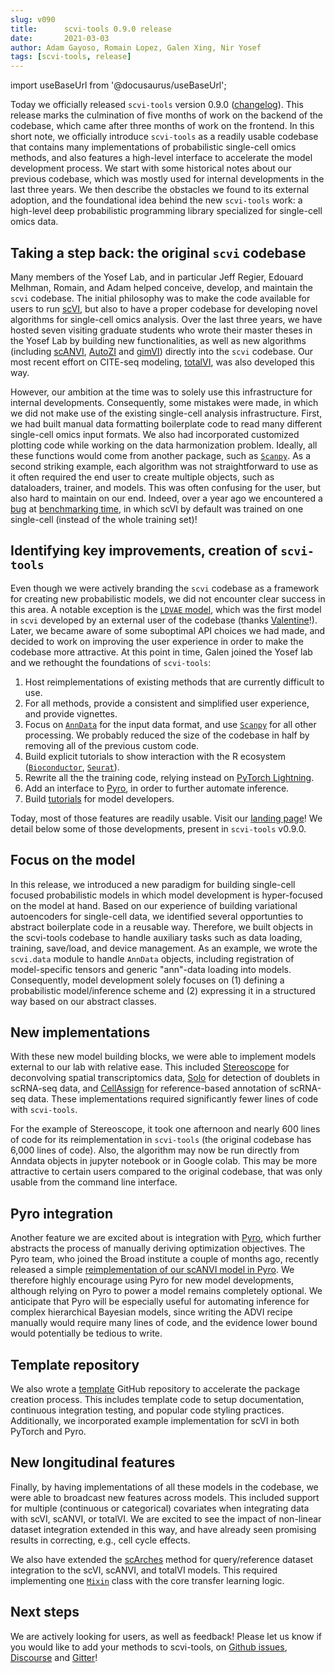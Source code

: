 ```yaml
---
slug: v090
title:      scvi-tools 0.9.0 release
date:       2021-03-03
author: Adam Gayoso, Romain Lopez, Galen Xing, Nir Yosef
tags: [scvi-tools, release]
---
```

import useBaseUrl from '@docusaurus/useBaseUrl';

Today we officially released `scvi-tools` version 0.9.0 ([changelog](https://docs.scvi-tools.org/en/stable/release_notes/index.html)). This release marks the culmination of five months of work on the backend of the codebase, which came after three months of work on the frontend.
In this short note, we officially introduce `scvi-tools` as a readily usable codebase that contains many implementations of probabilistic single-cell omics methods, and also features a high-level interface to accelerate the model development process. We start with some historical notes about our previous codebase, which was mostly used for internal developments in the last three years. We then describe the obstacles we found to its external adoption, and the foundational idea behind the new `scvi-tools` work: a high-level deep probabilistic programming library specialized for single-cell omics data.

<!--truncate-->

## Taking a step back: the original `scvi` codebase

Many members of the Yosef Lab, and in particular Jeff Regier, Edouard Melhman, Romain, and Adam helped conceive, develop, and maintain the `scvi` codebase. The initial philosophy was to make the code available for users to run [scVI](https://www.nature.com/articles/s41592-018-0229-2), but also to have a proper codebase for developing novel algorithms for single-cell omics analysis. Over the last three years, we have hosted seven visiting graduate students who wrote their master theses in the Yosef Lab by building new functionalities, as well as new algorithms (including [scANVI](https://www.embopress.org/doi/full/10.15252/msb.20209620), [AutoZI](https://www.biorxiv.org/content/biorxiv/early/2019/10/10/794875.full.pdf) and [gimVI](https://arxiv.org/pdf/1905.02269.pdf)) directly into the `scvi` codebase. Our most recent effort on CITE-seq modeling, [totalVI](https://www.nature.com/articles/s41592-020-01050-x), was also developed this way. 

However, our ambition at the time was to solely use this infrastructure for internal developments. Consequently, some mistakes were made, in which we did not make use of the existing single-cell analysis infrastructure. First, we had built manual data formatting boilerplate code to read many different single-cell omics input formats. We also had incorporated customized plotting code while working on the data harmonization problem. Ideally, all these functions would come from another package, such as [`Scanpy`](https://scanpy.readthedocs.io/en/stable/). As a second striking example, each algorithm was not straightforward to use as it often required the end user to create multiple objects, such as dataloaders, trainer, and models. This was often confusing for the user, but also hard to maintain on our end. Indeed, over a year ago we encountered a [bug](https://github.com/YosefLab/scvi-tools/issues/669) at [benchmarking time](https://github.com/theislab/scib/issues/114), in which scVI by default was trained on one single-cell (instead of the whole training set)!

## Identifying key improvements, creation of `scvi-tools`

Even though we were actively branding the `scvi` codebase as a framework for creating new probabilistic models, we did not encounter clear success in this area. A notable exception is the [`LDVAE` model](https://academic.oup.com/bioinformatics/article/36/11/3418/5807606), which was the first model in `scvi` developed by an external user of the codebase (thanks [Valentine](https://www.nxn.se/)!). Later, we became aware of some suboptimal API choices we had made, and decided to work on improving the user experience in order to make the codebase more attractive. At this point in time, Galen joined the Yosef lab and we rethought the foundations of `scvi-tools`:

1. Host reimplementations of existing methods that are currently difficult to use.
2. For all methods, provide a consistent and simplified user experience, and provide vignettes.
3. Focus on [`AnnData`](https://anndata.readthedocs.io/en/latest/) for the input data format, and use [`Scanpy`](https://scanpy.readthedocs.io/en/stable/) for all other processing. We probably reduced the size of the codebase in half by removing all of the previous custom code.
4. Build explicit tutorials to show interaction with the R ecosystem ([`Bioconductor`](https://www.bioconductor.org/), [`Seurat`](https://satijalab.org/seurat/)).
5. Rewrite all the the training code, relying instead on [PyTorch Lightning](https://www.pytorchlightning.ai/).
6. Add an interface to [Pyro](https://pyro.ai/), in order to further automate inference.
7. Build [tutorials](https://docs.scvi-tools.org/en/latest/user_guide/index.html) for model developers.

Today, most of those features are readily usable. Visit our [landing page](https://scvi-tools.org)! We detail below some of those developments, present in `scvi-tools` v0.9.0.

## Focus on the model

In this release, we introduced a new paradigm for building single-cell focused probabilistic models in which model development is hyper-focused on the model at hand. Based on our experience of building variational autoencoders for single-cell data, we identified several opportunties to abstract boilerplate code in a reusable way. Therefore, we built objects in the scvi-tools codebase to handle auxiliary tasks such as data loading, training, save/load, and device management. As an example, we wrote the `scvi.data` module to handle `AnnData` objects, including registration of model-specific tensors and generic "ann"-data loading into models. Consequently, model development solely focuses on (1) defining a probabilistic model/inference scheme and (2) expressing it in a structured way based on our abstract classes.

## New implementations

With these new model building blocks, we were able to implement models external to our lab with relative ease. This included [Stereoscope](https://www.nature.com/articles/s42003-020-01247-y) for deconvolving spatial transcriptomics data, [Solo](https://www.sciencedirect.com/science/article/pii/S2405471220301952) for detection of doublets in scRNA-seq data, and [CellAssign](https://www.nature.com/articles/s41592-019-0529-1) for reference-based annotation of scRNA-seq data. These implementations required significantly fewer lines of code with `scvi-tools`. 

For the example of Stereoscope, it took one afternoon and nearly 600 lines of code for its reimplementation in `scvi-tools` (the original codebase has 6,000 lines of code). Also, the algorithm may now be run directly from Anndata objects in jupyter notebook or in Google colab. This may be more attractive to certain users compared to the original codebase, that was only usable from the command line interface.   

## Pyro integration

Another feature we are excited about is integration with [Pyro](https://pyro.ai/), which further abstracts the process of manually deriving optimization objectives. The Pyro team, who joined the Broad institute a couple of months ago, recently released a simple [reimplementation of our scANVI model in Pyro](https://pyro.ai/examples/scanvi.html). We therefore highly encourage using Pyro for new model developments, although relying on Pyro to power a model remains completely optional. We anticipate that Pyro will be especially useful for automating inference for complex hierarchical Bayesian models, since writing the ADVI recipe manually would require many lines of code, and the evidence lower bound would potentially be tedious to write.

## Template repository

We also wrote a [template](https://scvi-tools-skeleton.readthedocs.io/en/stable/) GitHub repository to accelerate the package creation process. This includes template code to setup documentation, continuous integration testing, and popular code styling practices. Additionally, we incorporated example implementation for scVI in both PyTorch and Pyro. 

## New longitudinal features

Finally, by having implementations of all these models in the codebase, we were able to broadcast new features across models. This included support for multiple (continuous or categorical) covariates when integrating data with scVI, scANVI, or totalVI. We are excited to see the impact of non-linear dataset integration extended in this way, and have already seen promising results in correcting, e.g., cell cycle effects.

We also have extended the [scArches](https://scarches.readthedocs.io/en/latest/) method for query/reference dataset integration to the scVI, scANVI, and totalVI models. This required implementing one [`Mixin`](https://github.com/YosefLab/scvi-tools/blob/master/scvi/model/base/_archesmixin.py) class with the core transfer learning logic.


## Next steps
We are actively looking for users, as well as feedback! Please let us know if you would like to add your methods to scvi-tools, on [Github issues](https://github.com/YosefLab/scvi-tools/issues),  [Discourse](https://discourse.scvi-tools.org/) and [Gitter](https://gitter.im/scvi-tools/development)! 

